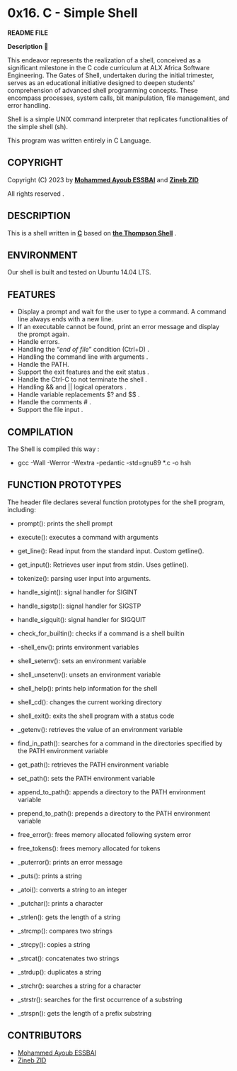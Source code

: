 # 0x16. C - Simple Shell 

**README FILE**
 
 **Description** :pencil:

 This endeavor represents the realization of a shell, conceived as a significant milestone in the C code curriculum at ALX Africa Software Engineering. The Gates of Shell, undertaken during the initial trimester, serves as an educational initiative designed to deepen students' comprehension of advanced shell programming concepts. These encompass processes, system calls, bit manipulation, file management, and error handling.

 Shell is a simple UNIX command interpreter that replicates functionalities of the simple shell (sh).

This program was written entirely in C Language.

## COPYRIGHT 

Copyright (C) 2023 by [**Mohammed Ayoub ESSBAI**](https://github.com/ayoub22222222) and [**Zineb ZID**](https://github.com/Zinebb12)

All rights reserved . 

## DESCRIPTION 

This is a shell written in [**C**](https://en.wikipedia.org/wiki/C_(programming_language)) based on [**the Thompson Shell**](https://en.wikipedia.org/wiki/Thompson_shell) . 

## ENVIRONMENT 

Our shell is built and tested on Ubuntu 14.04 LTS.

## FEATURES 

  - Display a prompt and wait for the user to type a command. A command line always ends with a new line.
  - If an executable cannot be found, print an error message and display the prompt again.
  - Handle errors.
  - Handling the “*end of file*” condition (Ctrl+D) . 
  - Handling the command line with arguments .
  - Handle the PATH.
  - Support the exit features and the exit status . 
  - Handle the Ctrl-C to not terminate the shell .
  - Handling && and || logical operators . 
  - Handle variable replacements $? and $$ . 
  - Handle the comments # . 
  - Support the file input . 
  
## COMPILATION 

The Shell is compiled this way :  

- gcc -Wall -Werror -Wextra -pedantic -std=gnu89 *.c -o hsh

## FUNCTION PROTOTYPES 

The header file declares several function prototypes for the shell program, including:

- prompt(): prints the shell prompt

- execute(): executes a command with arguments

- get_line(): Read input from the standard input. Custom getline().

- get_input(): Retrieves user input from stdin. Uses getline().

- tokenize(): parsing user input into arguments.

- handle_sigint(): signal handler for SIGINT

- handle_sigstp(): signal handler for SIGSTP

- handle_sigquit(): signal handler for SIGQUIT

- check_for_builtin(): checks if a command is a shell builtin

- -shell_env(): prints environment variables

- shell_setenv(): sets an environment variable

- shell_unsetenv(): unsets an environment variable

- shell_help(): prints help information for the shell

- shell_cd(): changes the current working directory

- shell_exit(): exits the shell program with a status code

- _getenv(): retrieves the value of an environment variable

- find_in_path(): searches for a command in the directories specified by the PATH environment variable

- get_path(): retrieves the PATH environment variable

- set_path(): sets the PATH environment variable

- append_to_path(): appends a directory to the PATH environment variable

- prepend_to_path(): prepends a directory to the PATH environment variable

- free_error(): frees memory allocated following system error

- free_tokens(): frees memory allocated for tokens

- _puterror(): prints an error message

- _puts(): prints a string

- _atoi(): converts a string to an integer

- _putchar(): prints a character

- _strlen(): gets the length of a string

- _strcmp(): compares two strings

- _strcpy(): copies a string

- _strcat(): concatenates two strings

- _strdup(): duplicates a string

- _strchr(): searches a string for a character

- _strstr(): searches for the first occurrence of a substring

- _strspn(): gets the length of a prefix substring

## CONTRIBUTORS 

- [Mohammed Ayoub ESSBAI](https://github.com/ayoub22222222)
- [Zineb ZID](https://github.com/Zinebb12) 
